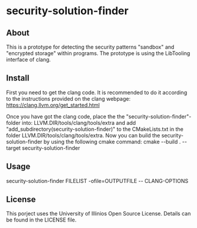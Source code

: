 # security-solution-finder

## About
This is a prototype for detecting the security patterns "sandbox" and "encrypted storage" within programs.
The prototype is using the LibTooling interface of clang.

## Install

First you need to get the clang code. It is recommended to do it according to the instructions provided on the clang webpage: https://clang.llvm.org/get_started.html

Once you have got the clang code, place the the "security-solution-finder"-folder into:
LLVM.DIR/tools/clang/tools/extra
and add "add_subdirectory(security-solution-finder)" to the CMakeLists.txt in the folder LLVM.DIR/tools/clang/tools/extra.
Now you can build the security-solution-finder by using the following cmake command:
cmake --build . --target security-solution-finder

## Usage

security-solution-finder FILELIST -ofile=OUTPUTFILE -- CLANG-OPTIONS

## License
This porject uses the University of Illinios Open Source License.
Details can be found in the LICENSE file.